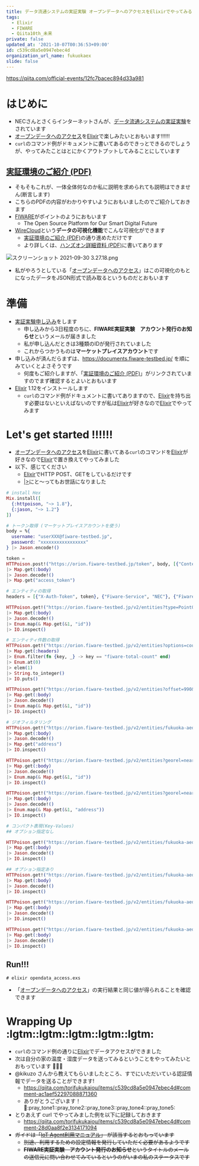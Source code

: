 ```yaml
---
title: データ流通システムの実証実験 オープンデータへのアクセスをElixirでやってみる
tags:
  - Elixir
  - FIWARE
  - Qiita10th_未来
private: false
updated_at: '2021-10-07T00:36:53+09:00'
id: c539cd8a5e0947ebec4d
organization_url_name: fukuokaex
slide: false
---
```

https://qiita.com/official-events/12fc7bacec894d33a981

# はじめに
- NECさんとさくらインターネットさんが、[データ流通システムの実証実験](https://fiware-testbed.jp/)をされています
- [オープンデータへのアクセス](https://documents.fiware-testbed.jp/opendata-access/)を[Elixir](https://elixir-lang.org/)で楽しみたいとおもいます:bangbang::bangbang::bangbang:
- `curl`のコマンド例がドキュメントに書いてあるのできっとできるのでしょうが、やってみたことはとにかくアウトプットしてみることにしています

## [実証環境のご紹介 (PDF)](https://documents.fiware-testbed.jp/file/fiware-handson-1.pdf)
- そもそもこれが、一体全体何なのか私に説明を求められても説明はできません(断言します)
- こちらのPDFの内容がわかりやすいようにおもいましたのでご紹介しておきます
- [FIWARE](https://www.fiware.org/)がポイントのようにおもいます
    - The Open Source Platform for Our Smart Digital Future
- [WireCloud](https://wirecloud.fiware-testbed.jp/)という**データの可視化機能**でこんな可視化ができます
    - [実証環境のご紹介 (PDF)](https://documents.fiware-testbed.jp/file/fiware-handson-1.pdf)の通り進めただけです
    - より詳しくは、[ハンズオン詳細資料 (PDF)](https://documents.fiware-testbed.jp/file/fiware-handson-2.pdf)に書いてあります

![スクリーンショット 2021-09-30 3.27.18.png](https://qiita-image-store.s3.ap-northeast-1.amazonaws.com/0/131808/c898f436-bef6-2f26-97c0-6e8178895560.png)

- 私がやろうとしている「[オープンデータへのアクセス](https://documents.fiware-testbed.jp/opendata-access/)」はこの可視化のもとになったデータをJSON形式で読み取るというものだとおもいます

# 準備
- [実証実験申し込み](https://fiware-testbed.jp/apply.html#contents)をします
    - 申し込みから3日程度のちに、**FIWARE実証実験　アカウント発行のお知らせ**というメールが届きました
    - 私が申し込んだときは3種類のIDが発行されていました
    - これからつかうものは**マーケットプレイスアカウント**です
- 申し込みが済んだらまずは、https://documents.fiware-testbed.jp/ を順にみていくとよさそうです
    - 何度もご紹介しますが、「[実証環境のご紹介 (PDF)](https://documents.fiware-testbed.jp/file/fiware-handson-1.pdf)」がリンクされていますのでまず確認するとよいとおもいます
- [Elixir](https://elixir-lang.org/) 1.12をインストールします
    - `curl`のコマンド例がドキュメントに書いてありますので、[Elixir](https://elixir-lang.org/)を持ち出す必要はないといえばないのですが私は[Elixir](https://elixir-lang.org/)が好きなので[Elixir](https://elixir-lang.org/)でやってみます

# Let's get started :bangbang::bangbang::bangbang:
- [オープンデータへのアクセス](https://documents.fiware-testbed.jp/opendata-access/)を[Elixir](https://elixir-lang.org/)に書いてある`curl`のコマンドを[Elixir](https://elixir-lang.org/)が好きなので[Elixir](https://elixir-lang.org/)で置き換えてやってみました
- 以下、感じてください
    - [Elixir](https://elixir-lang.org/)でHTTP POST、GETをしているだけです
    - [|>](https://hexdocs.pm/elixir/Kernel.html#%7C%3E/2)にと〜ってもお世話になりました

```elixir:opendata_access.exs
# install Hex
Mix.install([
  {:httpoison, "~> 1.8"},
  {:jason, "~> 1.2"}
])

# トークン取得 (マーケットプレイスアカウントを使う)
body = %{
  username: "userXXX@fiware-testbed.jp",
  password: "xxxxxxxxxxxxxxxxx"
} |> Jason.encode!()        

token = 
HTTPoison.post!("https://orion.fiware-testbed.jp/token", body, [{"Content-type", "application/json"}])
|> Map.get(:body)
|> Jason.decode!()
|> Map.get("access_token")

# エンティティの取得
headers = [{"X-Auth-Token", token}, {"Fiware-Service", "NEC"}, {"Fiware-ServicePath", "/fukuoka_aed"}]

HTTPoison.get!("https://orion.fiware-testbed.jp/v2/entities?type=PointOfInterest", headers)
|> Map.get(:body)
|> Jason.decode!()
|> Enum.map(& Map.get(&1, "id"))
|> IO.inspect()

# エンティティ件数の取得
HTTPoison.get!("https://orion.fiware-testbed.jp/v2/entities?options=count", headers)
|> Map.get(:headers)
|> Enum.filter(fn {key, _} -> key == "fiware-total-count" end)
|> Enum.at(0)
|> elem(1)
|> String.to_integer()
|> IO.puts()

HTTPoison.get!("https://orion.fiware-testbed.jp/v2/entities?offset=990&limit=6", headers)
|> Map.get(:body)
|> Jason.decode!()
|> Enum.map(& Map.get(&1, "id"))
|> IO.inspect()

# ジオフィルタリング
HTTPoison.get!("https://orion.fiware-testbed.jp/v2/entities/fukuoka-aed-0020", headers)
|> Map.get(:body)
|> Jason.decode!()
|> Map.get("address")
|> IO.inspect()

HTTPoison.get!("https://orion.fiware-testbed.jp/v2/entities?georel=near;maxDistance:1000&geometry=point&coords=33.579836,130.294118", headers)
|> Map.get(:body)
|> Jason.decode!()
|> Enum.map(& Map.get(&1, "id"))
|> IO.inspect()

HTTPoison.get!("https://orion.fiware-testbed.jp/v2/entities?georel=near;maxDistance:1000&geometry=point&coords=33.579836,130.294118", headers)
|> Map.get(:body)
|> Jason.decode!()
|> Enum.map(& Map.get(&1, "address"))
|> IO.inspect()

# コンパクト表現(Key-Values)
## オプション指定なし

HTTPoison.get!("https://orion.fiware-testbed.jp/v2/entities/fukuoka-aed-0001", headers)
|> Map.get(:body)
|> Jason.decode!()
|> IO.inspect()

## オプション指定あり
HTTPoison.get!("https://orion.fiware-testbed.jp/v2/entities/fukuoka-aed-0001?options=keyValues", headers)
|> Map.get(:body)
|> Jason.decode!()
|> IO.inspect()

HTTPoison.get!("https://orion.fiware-testbed.jp/v2/entities/fukuoka-aed-0001?options=values&attrs=name,description", headers)
|> Map.get(:body)
|> Jason.decode!()
|> IO.inspect()

HTTPoison.get!("https://orion.fiware-testbed.jp/v2/entities/fukuoka-aed-0001?options=values&attrs=description,name", headers)
|> Map.get(:body)
|> Jason.decode!()
|> IO.inspect()
```

## Run!!!

```
# elixir opendata_access.exs
```

- 「[オープンデータへのアクセス](https://documents.fiware-testbed.jp/opendata-access/)」の実行結果と同じ値が得られることを確認できます

# Wrapping Up :lgtm::lgtm::lgtm::lgtm::lgtm:
- `curl`のコマンド例の通りに[Elixir](https://elixir-lang.org/)でデータアクセスができました
- 次は自分の家の温度・湿度データを送ってみるということをやってみたいとおもっています :rocket::rocket::rocket:
- @kikuzo さんから教えてもらいましたところ、すでにいただいている認証情報でデータを送ることができます!
    - https://qiita.com/torifukukaiou/items/c539cd8a5e0947ebec4d#comment-ac1aef52297088871360
    - ありがとうございます！ :pray::pray_tone1::pray_tone2::pray_tone3::pray_tone4::pray_tone5:
- とりあえず curl でやってみました例を以下に記録しておきます
    - https://qiita.com/torifukukaiou/items/c539cd8a5e0947ebec4d#comment-28d0aa8f2e3134171094
- ~~ガイドは「[IoT Agent利用マニュアル](https://documents.fiware-testbed.jp/iot-agent/)」 が該当するとおもっています~~
    - ~~別途、利用するための設定情報を発行していただく必要があるようです~~
    - ~~**FIWARE実証実験　アカウント発行のお知らせ**というタイトルのメールの送信元に問い合わせてみているというのがいまの私のステータスです~~






